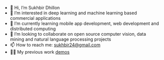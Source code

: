 - 👋 Hi, I’m Sukhbir Dhillon
- 👀 I’m interested in deep learning and machine learning based commercial applications 
- 🌱 I’m currently learning mobile app development, web development and distributed computing
- 💞️ I’m looking to collaborate on open source computer vision, data mining and natural language processing projects
- 📫 How to reach me: sukhbir24@gmail.com
- 👨‍💻 My previous work [demos](https://sites.google.com/view/sukhbir-dhillon/work)



<!---
dhillon24/dhillon24 is a ✨ special ✨ repository because its `README.md` (this file) appears on your GitHub profile.
You can click the Preview link to take a look at your changes.
--->
